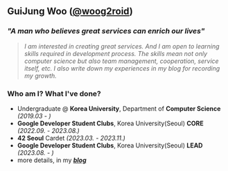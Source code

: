 ## GuiJung Woo ([@woog2roid](https://woog2roid.dev))

### _**"A man who believes great services can enrich our lives"**_

> _I am interested in creating great services. And I am open to learning skills required in development process. The skills mean not only computer science but also team management, cooperation, service itself, etc. I also write down my experiences in my blog for recording my growth._

### Who am I? What I've done?

- Undergraduate @ **Korea University**, Department of **Computer Science** _(2019.03 - )_
- **Google Developer Student Clubs**, Korea University(Seoul) **CORE** _(2022.09. - 2023.08.)_
- **42 Seoul** Cardet _(2023.03. - 2023.11.)_
- **Google Developer Student Clubs**, Korea University(Seoul) **LEAD** _(2023.08. - )_
- more details, in my _**[blog](https://woog2roid.dev)**_
